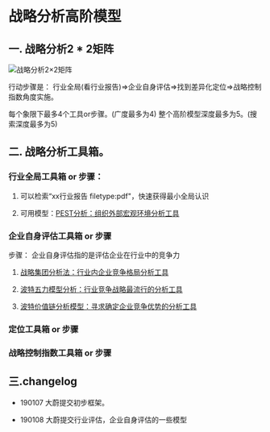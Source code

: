 # 战略分析高阶模型

## 一. 战略分析2 * 2矩阵

![战略分析2×2矩阵](https://camo.githubusercontent.com/c8894a06cbdf5527ab0ad4404d8ccfa2c2a4d2ef/68747470733a2f2f75706c6f61642d696d616765732e6a69616e7368752e696f2f75706c6f61645f696d616765732f31353431333532312d623362646533646463306636366566302e6a7065673f696d6167654d6f6772322f6175746f2d6f7269656e742f7374726970253743696d61676556696577322f322f772f31323430)

行动步骤是：
行业全局(看行业报告)=>企业自身评估=>找到差异化定位=>战略控制指数角度实施。

每个象限下最多4个工具or步骤。(广度最多为4)
整个高阶模型深度最多为5。(搜索深度最多为5)


## 二. 战略分析工具箱。

### 行业全局工具箱 or 步骤：

1. 可以检索“xx行业报告 filetype:pdf"，快速获得最小全局认识

2. 可用模型：[PEST分析：组织外部宏观环境分析工具](https://wiki.mbalib.com/wiki/%E3%80%8A%E8%B5%A2%E5%8F%96%E7%AB%9E%E4%BA%89%E7%9A%84100%2BN%E5%B7%A5%E5%85%B7%E7%AE%B1%E3%80%8B_%E6%88%98%E7%95%A5%E4%B8%8E%E7%BB%84%E7%BB%87%E5%B7%A5%E5%85%B7#PEST.E5.88.86.E6.9E.90.EF.BC.9A.E7.BB.84.E7.BB.87.E5.A4.96.E9.83.A8.E5.AE.8F.E8.A7.82.E7.8E.AF.E5.A2.83.E5.88.86.E6.9E.90.E5.B7.A5.E5.85.B7)


### 企业自身评估工具箱 or 步骤

步骤：
企业自身评估指的是评估企业在行业中的竞争力

1. [战略集团分析法：行业内企业竞争格局分析工具](https://wiki.mbalib.com/wiki/%E3%80%8A%E8%B5%A2%E5%8F%96%E7%AB%9E%E4%BA%89%E7%9A%84100%2BN%E5%B7%A5%E5%85%B7%E7%AE%B1%E3%80%8B_%E6%88%98%E7%95%A5%E4%B8%8E%E7%BB%84%E7%BB%87%E5%B7%A5%E5%85%B7#.E6.88.98.E7.95.A5.E9.9B.86.E5.9B.A2.E5.88.86.E6.9E.90.E6.B3.95.EF.BC.9A.E8.A1.8C.E4.B8.9A.E5.86.85.E4.BC.81.E4.B8.9A.E7.AB.9E.E4.BA.89.E6.A0.BC.E5.B1.80.E5.88.86.E6.9E.90.E5.B7.A5.E5.85.B7)

2. [波特五力模型分析：行业竞争战略最流行的分析工具](https://wiki.mbalib.com/wiki/%E3%80%8A%E8%B5%A2%E5%8F%96%E7%AB%9E%E4%BA%89%E7%9A%84100%2BN%E5%B7%A5%E5%85%B7%E7%AE%B1%E3%80%8B_%E6%88%98%E7%95%A5%E4%B8%8E%E7%BB%84%E7%BB%87%E5%B7%A5%E5%85%B7#.E6.B3.A2.E7.89.B9.E4.BA.94.E5.8A.9B.E5.88.86.E6.9E.90.EF.BC.9A.E8.A1.8C.E4.B8.9A.E7.AB.9E.E4.BA.89.E6.88.98.E7.95.A5.E6.9C.80.E6.B5.81.E8.A1.8C.E7.9A.84.E5.88.86.E6.9E.90.E5.B7.A5.E5.85.B7)

3. [波特价值链分析模型：寻求确定企业竞争优势的分析工具](https://wiki.mbalib.com/wiki/%E3%80%8A%E8%B5%A2%E5%8F%96%E7%AB%9E%E4%BA%89%E7%9A%84100%2BN%E5%B7%A5%E5%85%B7%E7%AE%B1%E3%80%8B_%E6%88%98%E7%95%A5%E4%B8%8E%E7%BB%84%E7%BB%87%E5%B7%A5%E5%85%B7#.E6.B3.A2.E7.89.B9.E4.BB.B7.E5.80.BC.E9.93.BE.E5.88.86.E6.9E.90.E6.A8.A1.E5.9E.8B.EF.BC.9A.E5.AF.BB.E6.B1.82.E7.A1.AE.E5.AE.9A.E4.BC.81.E4.B8.9A.E7.AB.9E.E4.BA.89.E4.BC.98.E5.8A.BF.E7.9A.84.E5.88.86.E6.9E.90.E5.B7.A5.E5.85.B7)


### 定位工具箱 or 步骤


### 战略控制指数工具箱 or 步骤

## 三.changelog

- 190107 大蔚提交初步框架。

- 190108 大蔚提交行业评估，企业自身评估的一些模型

